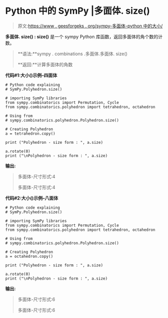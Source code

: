# Python 中的 SymPy |多面体. size()

> 原文:[https://www . geesforgeks . org/sympy-多面体-python 中的大小/](https://www.geeksforgeeks.org/sympy-polyhedron-size-in-python/)

**多面体. size() : size()** 是一个 sympy Python 库函数，返回多面体的角个数的计数。

> **语法:**sympy . combinations .多面体.多面体. size()
> 
> **返回:**计算多面体的角数

**代码#1:大小()示例–四面体**

```
# Python code explaining
# SymPy.Polyhedron.size()

# importing SymPy libraries
from sympy.combinatorics import Permutation, Cycle
from sympy.combinatorics.polyhedron import tetrahedron, octahedron

# Using from 
# sympy.combinatorics.polyhedron.Polyhedron.size()

# Creating Polyhedron
a = tetrahedron.copy()

print ("Polyhedron - size form : ", a.size)

a.rotate(0)
print ("\nPolyhedron - size form : ", a.size)
```

**输出:**

> 多面体-尺寸形式:4
> 
> 多面体-尺寸形式:4

**代码#2:大小()示例–八面体**

```
# Python code explaining
# SymPy.Polyhedron.size()

# importing SymPy libraries
from sympy.combinatorics import Permutation, Cycle
from sympy.combinatorics.polyhedron import tetrahedron, octahedron

# Using from 
# sympy.combinatorics.polyhedron.Polyhedron.size()

# Creating Polyhedron
a = octahedron.copy()

print ("Polyhedron - size form : ", a.size)

a.rotate(0)
print ("\nPolyhedron - size form : ", a.size)
```

**输出:**

> 多面体-尺寸形式:6
> 
> 多面体-尺寸形式:6